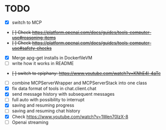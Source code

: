 # TODO
- [x] switch to MCP
- ~~[ ] Check https://platform.openai.com/docs/guides/tools-computer-use#reasoning-items~~
- ~~[ ] Check https://platform.openai.com/docs/guides/tools-computer-use#safety-checks~~
- [x] Merge apg-get installs in DockerfileVM
- [ ] write how it works in README
- ~~[ ] switch to epiphany: https://www.youtube.com/watch?v=KNhE4l-4aTc~~
- [ ] combine MCPServerWrapper and MCPServerStack into one class
- [x] fix data format of tools in chat.client.chat
- [x] send message history with subsequent messages
- [ ] full auto with possibility to interrupt
- [x] saving and resuming progress
- [ ] saving and resuming chat history
- [x] Check https://www.youtube.com/watch?v=1Wen70lzX-8
- [ ] Openai streaming 